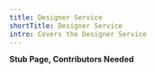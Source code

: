 ```yaml
---
title: Designer Service
shortTitle: Designer Service
intro: Covers the Designer Service
---
```

**Stub Page, Contributors Needed**
